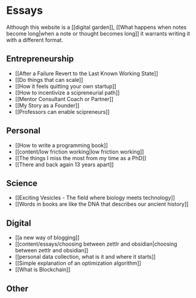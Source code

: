 # Essays

Although this website is a [[digital garden]], [[What happens when notes become long|when a note or thought becomes long]] it warrants writing it with a different format. 

## Entrepreneurship
- [[After a Failure Revert to the Last Known Working State]]
- [[Do things that can scale]]
- [[How it feels quitting your own startup]]
- [[How to incentivize a scipreneurial path]]
- [[Mentor Consultant Coach or Partner]]
- [[My Story as a Founder]]
- [[Professors can enable scipreneurs]]

## Personal
- [[How to write a programming book]]
- [[content/low friction working|low friction working]]
- [[The things I miss the most from my time as a PhD]]
- [[There and back again 13 years apart]]

## Science
- [[Exciting Vesicles - The field where biology meets technology]]
- [[Words in books are like the DNA that describes our ancient history]]
## Digital
- [[a new way of blogging]]
- [[content/essays/choosing between zettlr and obsidian|choosing between zettlr and obsidian]]
- [[personal data collection, what is it and where it starts]]
- [[Simple explanation of an optimization algorithm]]
- [[What is Blockchain]]

## Other

